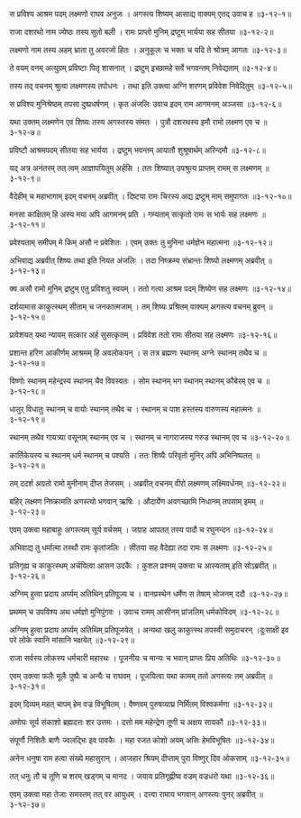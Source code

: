 स प्रविश्य आश्रम पदम् लक्ष्मणो राघव अनुजः ।
अगस्त्य शिष्यम् आसाद्य वाक्यम् एतद् उवाच ह ॥३-१२-१॥

राजा दशरथो नाम ज्येष्ठः तस्य सुतो बली ।
रामः प्राप्तो मुनिम् द्रष्टुम् भार्यया सह सीतया ॥३-१२-२॥

लक्ष्मणो नाम तस्य अहम् भ्राता तु अवरजो हितः ।
अनुकूलः च भक्तः च यदि ते श्रोत्रम् आगतः ॥३-१२-३॥

ते वयम् वनम् अत्युग्रम् प्रविष्टाः पितृ शासनात् ।
द्रष्टुम् इच्छामहे सर्वे भगवन्तम् निवेद्यताम् ॥३-१२-४॥

तस्य तद् वचनम् श्रुत्वा लक्ष्मणस्य तपोधनः ।
तथा इति उक्त्वा अग्नि शरणम् प्रविवेश निवेदितुम् ॥३-१२-५॥

स प्रविश्य मुनिश्रेष्ठम् तपसा दुष्प्रधर्षणम् ।
कृत अंजलिः उवाच इदम् राम आगमनम् अञ्जसा ॥३-१२-६॥

यथा उक्तम् लक्ष्मणेन एव शिष्यः तस्य अगस्तस्य संमतः ।
पुत्रौ दशरथस्य इमौ रामो लक्ष्मण एव च ॥३-१२-७॥

प्रविष्टौ आश्रमपदम् सीतया सह भार्यया ।
द्रष्टुम् भवन्तम् आयातौ शुश्रूषार्थम् अरिन्दमौ ॥३-१२-८॥

यद् अत्र अनंतरम् तत् त्वम् आज्ञापयितुम् अर्हसि ।
ततः शिष्यात् उपश्रुत्य प्राप्तम् रामम् स लक्ष्मणम् ॥३-१२-९॥

वैदेहीम् च महाभागाम् इदम् वचनम् अब्रवीत् ।
दिष्ट्या रामः चिरस्य अद्य द्रष्टुम् माम् समुपागतः ॥३-१२-१०॥

मनसा कांक्षितम् हि अस्य मया अपि आगमनम् प्रति ।
गम्यताम् सत्कृतो रामः स भार्यः सह लक्ष्मणः ॥३-१२-११॥

प्रवेश्यताम् समीपम् मे किम् असौ न प्रवेशितः ।
एवम् उक्तः तु मुनिना धर्मज्ञेन महात्मना ॥३-१२-१२॥

अभिवाद्य अब्रवीत् शिष्यः तथा इति नियत अंजलिः ।
तदा निष्क्रम्य संभ्रान्तः शिष्यो लक्ष्मणम् अब्रवीत् ॥३-१२-१३॥

क्व असौ रामो मुनिम् द्रष्टुम् एतु प्रविशतु स्वयम् ।
ततो गत्वा आश्रम पदम् शिष्येण सह लक्ष्मणः ॥३-१२-१४॥

दर्शयामास काकुत्स्थम् सीताम् च जनकात्मजाम् ।
तम् शिष्यः प्रश्रितम् वाक्यम् अगस्त्य वचनम् ब्रुवन् ॥३-१२-१५॥

प्रावेशयत् यथा न्यायम् सत्कार अर्ह सुसत्कृतम् ।
प्रविवेश ततो रामः सीतया सह लक्ष्मणः ॥३-१२-१६॥

प्रशान्त हरिण आकीर्णम् आश्रमम् हि अवलोकयन् ।
स तत्र ब्रह्मणः स्थानम् अग्नेः स्थानम् तथैव च ॥३-१२-१७॥

विष्णोः स्थानम् महेन्द्रस्य स्थानम् चैव विवस्वतः ।
सोम स्थानम् भग स्थानम् स्थानम् कौबेरम् एव च ॥३-१२-१८॥

धातुर् विधातुः स्थानम् च वायोः स्थानम् तथैव च ।
स्थानम् च पाश हस्तस्य वारुणस्य महात्मनः ॥३-१२-१९॥

स्थानम् तथैव गायत्र्या वसूनाम् स्थानम् एव च ।
स्थानम् च नागराजस्य गरुड स्थानम् एव च ॥३-१२-२०॥

कार्तिकेयस्य च स्थानम् धर्म स्थानम् च पश्यति ।
ततः शिष्यैः परिवृतो मुनिर् अपि अभिनिष्पतत् ॥३-१२-२१॥

तम् ददर्श अग्रतो रामो मुनीनाम् दीप्त तेजसम् ।
अब्रवीत् वचनम् वीरो लक्ष्मणम् लक्ष्मिवर्धनम् ॥३-१२-२२॥

बहिर् लक्ष्मण निष्क्रामति अगस्त्यो भगवान् ऋषिः ।
औदार्येण अवगच्छामि निधानम् तपसाम् इमम् ॥३-१२-२३॥

एवम् उक्त्वा महाबाहुः अगस्त्यम् सूर्य वर्चसम् ।
जग्राह आपतत् तस्य पादौ च रघुनन्दन ॥३-१२-२४॥

अभिवाद्य तु धर्मात्मा तस्थौ रामः कृतांजलिः ।
सीतया सह वैदेह्या तदा रामः स लक्ष्मणः ॥३-१२-२५॥

प्रतिगृह्य च काकुत्स्थम् अर्चयित्वा आसन उदकैः ।
कुशल प्रश्नम् उक्त्वा च आस्यताम् इति सोऽब्रवीत् ॥३-१२-२६॥

अग्निम् हुत्वा प्रदाय अर्घ्यम् अतिथिन् प्रतिपूज्य च ।
वानप्रस्थेन धर्मेण स तेषाम् भोजनम् ददौ ॥३-१२-२७॥

प्रथमम् च उपविश्य अथ धर्मज्ञो मुनिपुंगवः ।
उवाच रामम् आसीनम् प्रांजलिम् धर्मकोविदम् ॥३-१२-२८॥

अग्निम् हुत्वा प्रदाय अर्घ्यम् अतिथिम् प्रतिपूजयेत् ।
अन्यथा खलु काकुत्स्थ तपस्वी समुदाचरन् ।दुःसाक्षी इव परे लोके स्वानि मांसानि भक्षयेत् ॥३-१२-२९॥

राजा सर्वस्य लोकस्य धर्मचारी महारथः ।
पूजनीयः च मान्यः च भवान् प्राप्तः प्रिय अतिथिः ॥३-१२-३०॥

एवम् उक्त्वा फलैः मूलैः पुष्पैः च अन्यैः च राघवम् ।
पूजयित्वा यथा कामम् ततो अगस्त्यः तम् अब्रवीत् ॥३-१२-३१॥

इदम् दिव्यम् महत् चापम् हेम वज्र विभूषितम् ।
वैष्णवम् पुरुषव्याघ्र निर्मितम् विश्वकर्मणा ॥३-१२-३२॥

अमोघः सूर्य संकाशो ब्रह्मदत्तः शर उत्तमः ।
दत्तो मम महेन्द्रेण तूणी च अक्षय सायकौ ॥३-१२-३३॥

संपूर्णौ निशितैः बाणैः ज्वलद्भिः इव पावकैः ।
महा रजत कोशो अयम् असिः हेमविभूषितः ॥३-१२-३४॥

अनेन धनुषा राम हत्वा संख्ये महासुरान् ।
आजहार श्रियम् दीप्ताम् पुरा विष्णुर् दिव ओकसाम् ॥३-१२-३५॥

तत् धनुः तौ च तूणि च शरम् खड्गम् च मानद ।
जयाय प्रतिगृह्णीष्व वज्रम् वज्रधरो यथा ॥३-१२-३६॥

एवम् उक्त्वा महा तेजाः समस्तम् तत् वर आयुधम् ।
दत्त्वा रामाय भगवान् अगस्त्यः पुनर् अब्रवीत् ॥३-१२-३७॥

